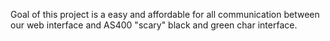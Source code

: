 Goal of this project is a easy and affordable for all communication between our web interface and AS400 "scary" black and green char interface.